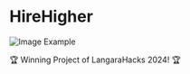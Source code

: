 # HireHigher

![Image Example](./frontend/src/styles/images/Example.gif)

🏆 Winning Project of LangaraHacks 2024! 🏆

